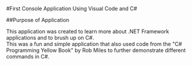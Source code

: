 #First Console Application Using Visual Code and C#

##Purpose of Application

This application was created to learn more about .NET Framework applications and to brush up on C#.  
This was a fun and simple application that also used code from the "C# Programming Yellow Book" by Rob Miles to further demonstrate
different commands in C#.
